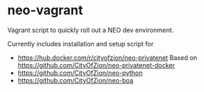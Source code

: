 # neo-vagrant
Vagrant script to quickly roll out a NEO dev environment.

Currently includes installation and setup script for
* https://hub.docker.com/r/cityofzion/neo-privatenet
	Based on https://github.com/CityOfZion/neo-privatenet-docker
* https://github.com/CityOfZion/neo-python
* https://github.com/CityOfZion/neo-boa
